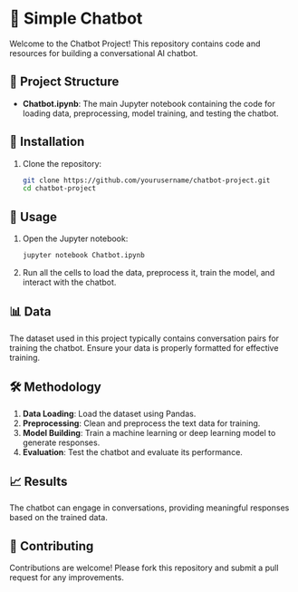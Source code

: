 # 🤖 Simple Chatbot 

Welcome to the Chatbot Project! This repository contains code and resources for building a conversational AI chatbot.

## 📁 Project Structure

- **Chatbot.ipynb**: The main Jupyter notebook containing the code for loading data, preprocessing, model training, and testing the chatbot.

## 🔧 Installation

1. Clone the repository:
    ```bash
    git clone https://github.com/yourusername/chatbot-project.git
    cd chatbot-project
    ```

## 🚀 Usage

1. Open the Jupyter notebook:
    ```bash
    jupyter notebook Chatbot.ipynb
    ```

2. Run all the cells to load the data, preprocess it, train the model, and interact with the chatbot.

## 📊 Data

The dataset used in this project typically contains conversation pairs for training the chatbot. Ensure your data is properly formatted for effective training.

## 🛠️ Methodology

1. **Data Loading**: Load the dataset using Pandas.
2. **Preprocessing**: Clean and preprocess the text data for training.
3. **Model Building**: Train a machine learning or deep learning model to generate responses.
4. **Evaluation**: Test the chatbot and evaluate its performance.

## 📈 Results

The chatbot can engage in conversations, providing meaningful responses based on the trained data.

## 🤝 Contributing

Contributions are welcome! Please fork this repository and submit a pull request for any improvements.
